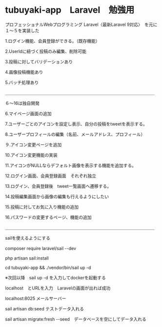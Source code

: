 # tubuyaki-app　Laravel　勉強用

プロフェッショナルWebプログラミング Laravel〈最新Laravel 9対応〉　を元に１〜５を実装した

1.ログイン機能、会員登録ができる。（既存機能）

2.UserIdに紐づく投稿のみ編集、削除可能

3.投稿に対してバリデーションあり

4.画像投稿機能あり

5.バッチ処理あり

＿＿＿＿＿＿＿＿＿＿＿＿＿＿＿＿＿＿＿＿＿＿＿＿＿＿＿＿＿＿＿＿＿＿＿

６〜16は独自開発

6.マイページ画面の追加 

7.ユーザーごとのアイコンを設定し表示、自分の投稿をtweetを表示する。

8.ユーザープロフィールの編集（名前、メールアドレス、プロフィール）

９.アイコン変更ページを追加

10.アイコン変更機能の実装

11.アイコンがNULLならデフォルト画像を表示する機能を追加する。

12.ログイン画面、会員登録画面　それぞれ独立

13.ログイン、会員登録後　tweet一覧画面へ遷移する。

14.投稿編集画面から画像の編集も行えるようにしたい

15.投稿に対してお気に入り機能の追加

16.パスワードの変更するページ、機能の追加
　

＿＿＿＿＿＿＿＿＿＿＿＿＿＿＿＿＿＿＿＿＿＿＿＿＿＿＿＿＿＿＿＿＿＿＿

sailを使えるようにする

composer require laravel/sail --dev　

php artisan sail:install

cd tubuyaki-app && ./vendor/bin/sail up -d

※次回以降　sail up -d を入力してdockerを起動する

localhost　とURLを入力　Laravelの画面が出れば成功

localhost:8025 メールサーバー

sail artisan db:seed テストデータ入れる

sail artisan migrate:fresh --seed　データベースを空にしてデータ入れる


